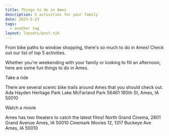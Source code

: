 ```yaml
---
title: Things to do in Ames
description: 5 activities for your family
date: 2023-5-23
tags:
  - another tag
layout: layouts/post.njk
---
```

From bike paths to window shopping, there's so much to do in Ames! Check out our list of top 5 activities.

Whether you're weekending with your family or looking to fill an afternoon, here are some fun things to do in Ames.

Take a ride

There are several scenic bike trails around Ames that you should check out.
Ada Hayden Heritage Park Lake
McFarland Park 56461 180th St, Ames, IA 50010

Watch a movie

Ames has two theaters to catch the latest films!
North Grand Cinema, 2801 Grand Avenue Ames, IA 50010
Cinemark Movies 12, 1317 Buckeye Ave Ames, IA 50010

